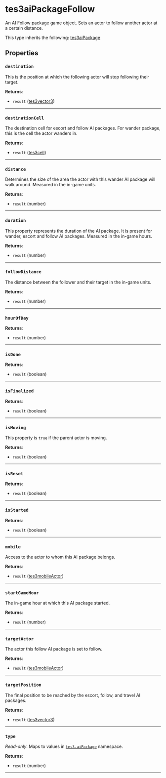 <!---
	This file is autogenerated. Do not edit this file manually. Your changes will be ignored.
	More information: https://github.com/MWSE/MWSE/tree/master/docs
-->

# tes3aiPackageFollow

An AI Follow package game object. Sets an actor to follow another actor at a certain distance.

This type inherits the following: [tes3aiPackage](../../types/tes3aiPackage)
## Properties

### `destination`

This is the position at which the following actor will stop following their target.

**Returns**:

* `result` ([tes3vector3](../../types/tes3vector3))

***

### `destinationCell`

The destination cell for escort and follow AI packages. For wander package, this is the cell the actor wanders in.

**Returns**:

* `result` ([tes3cell](../../types/tes3cell))

***

### `distance`

Determines the size of the area the actor with this wander AI package will walk around. Measured in the in-game units.

**Returns**:

* `result` (number)

***

### `duration`

This property represents the duration of the AI package. It is present for wander, escort and follow AI packages. Measured in the in-game hours.

**Returns**:

* `result` (number)

***

### `followDistance`

The distance between the follower and their target in the in-game units.

**Returns**:

* `result` (number)

***

### `hourOfDay`



**Returns**:

* `result` (number)

***

### `isDone`



**Returns**:

* `result` (boolean)

***

### `isFinalized`



**Returns**:

* `result` (boolean)

***

### `isMoving`

This property is `true` if the parent actor is moving.

**Returns**:

* `result` (boolean)

***

### `isReset`



**Returns**:

* `result` (boolean)

***

### `isStarted`



**Returns**:

* `result` (boolean)

***

### `mobile`

Access to the actor to whom this AI package belongs.

**Returns**:

* `result` ([tes3mobileActor](../../types/tes3mobileActor))

***

### `startGameHour`

The in-game hour at which this AI package started.

**Returns**:

* `result` (number)

***

### `targetActor`

The actor this follow AI package is set to follow.

**Returns**:

* `result` ([tes3mobileActor](../../types/tes3mobileActor))

***

### `targetPosition`

The final position to be reached by the escort, follow, and travel AI packages.

**Returns**:

* `result` ([tes3vector3](../../types/tes3vector3))

***

### `type`

*Read-only*. Maps to values in [`tes3.aiPackage`](https://mwse.github.io/MWSE/references/ai-packages/) namespace.

**Returns**:

* `result` (number)

***

